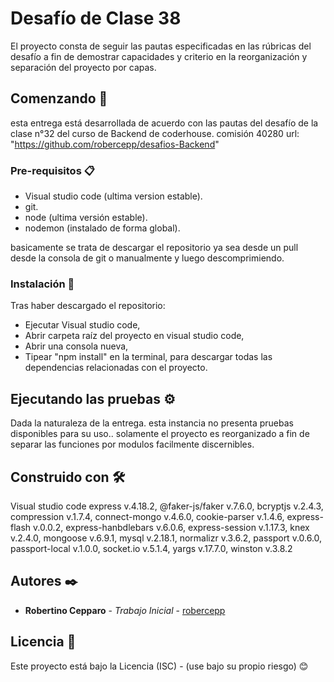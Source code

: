 # Desafío de Clase 38

El proyecto consta de seguir las pautas especificadas en las rúbricas del desafío a fin de demostrar capacidades y criterio en la reorganización y separación del proyecto por capas.

## Comenzando 🚀

esta entrega está desarrollada de acuerdo con las pautas del desafío de la clase n°32 del curso de Backend de coderhouse. comisión 40280
url: "https://github.com/robercepp/desafios-Backend"

### Pre-requisitos 📋

- Visual studio code (ultima version estable).
- git.
- node (ultima versión estable).
- nodemon (instalado de forma global).

basicamente se trata de descargar el repositorio ya sea desde un pull desde la consola de git o manualmente y luego descomprimiendo.

### Instalación 🔧

Tras haber descargado el repositorio: 
- Ejecutar Visual studio code,
- Abrir carpeta raíz del proyecto en visual studio code,
- Abrir una consola nueva,
- Tipear "npm install" en la terminal, para descargar todas las dependencias relacionadas con el proyecto.

## Ejecutando las pruebas ⚙️

Dada la naturaleza de la entrega. esta instancia no presenta pruebas disponibles para su uso.. solamente el proyecto es reorganizado a fin de separar las funciones por modulos facilmente discernibles.

## Construido con 🛠️

Visual studio code
express v.4.18.2,
@faker-js/faker v.7.6.0,
bcryptjs v.2.4.3,
compression v.1.7.4,
connect-mongo v.4.6.0,
cookie-parser v.1.4.6,
express-flash v.0.0.2,
express-hanbdlebars v.6.0.6,
express-session v.1.17.3,
knex v.2.4.0,
mongoose v.6.9.1,
mysql v.2.18.1,
normalizr v.3.6.2,
passport v.0.6.0,
passport-local v.1.0.0,
socket.io v.5.1.4,
yargs v.17.7.0,
winston v.3.8.2

## Autores ✒️

* **Robertino Cepparo** - *Trabajo Inicial* - [robercepp](https://github.com/robercepp)

## Licencia 📄

Este proyecto está bajo la Licencia (ISC) - (use bajo su propio riesgo)
😊
